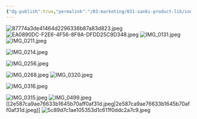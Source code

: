 ```yaml
---
{"dg-publish":true,"permalink":"/03-marketing/031-sanki-product-lib/index-of-trade-show-afri-fueling-2025/","tags":["SKProductLib"]}
---
```


![87774a3de41464d2296336b87a83d823.jpeg](/img/user/03%20Marketing/031%20SANKI%20ProductLib/assets/Index%20of%20TradeShow%20AfriFueling%202025/87774a3de41464d2296336b87a83d823.jpeg)
![EA0890DC-F2E6-4F56-8F9A-DFDD25C9D348.jpeg](/img/user/03%20Marketing/031%20SANKI%20ProductLib/assets/Index%20of%20TradeShow%20AfriFueling%202025/EA0890DC-F2E6-4F56-8F9A-DFDD25C9D348.jpeg)
![IMG_0131.jpeg](/img/user/03%20Marketing/031%20SANKI%20ProductLib/assets/Index%20of%20TradeShow%20AfriFueling%202025/IMG_0131.jpeg)![IMG_0211.jpeg](/img/user/03%20Marketing/031%20SANKI%20ProductLib/assets/Index%20of%20TradeShow%20AfriFueling%202025/IMG_0211.jpeg)

![IMG_0214.jpeg](/img/user/03%20Marketing/031%20SANKI%20ProductLib/assets/Index%20of%20TradeShow%20AfriFueling%202025/IMG_0214.jpeg)

![IMG_0256.jpeg](/img/user/03%20Marketing/031%20SANKI%20ProductLib/assets/Index%20of%20TradeShow%20AfriFueling%202025/IMG_0256.jpeg)

![IMG_0268.jpeg](/img/user/03%20Marketing/031%20SANKI%20ProductLib/assets/Index%20of%20TradeShow%20AfriFueling%202025/IMG_0268.jpeg)
![IMG_0320.jpeg](/img/user/03%20Marketing/031%20SANKI%20ProductLib/assets/Index%20of%20TradeShow%20AfriFueling%202025/IMG_0320.jpeg)

![IMG_0316.jpeg](/img/user/03%20Marketing/031%20SANKI%20ProductLib/assets/Index%20of%20TradeShow%20AfriFueling%202025/IMG_0316.jpeg)

![IMG_0315.jpeg](/img/user/03%20Marketing/031%20SANKI%20ProductLib/assets/Index%20of%20TradeShow%20AfriFueling%202025/IMG_0315.jpeg)
![IMG_0499.jpeg](/img/user/03%20Marketing/031%20SANKI%20ProductLib/assets/Index%20of%20TradeShow%20AfriFueling%202025/IMG_0499.jpeg)
[[2e587ca9ae76633b1645b70aff0af31d.jpeg\|2e587ca9ae76633b1645b70aff0af31d.jpeg]]
![5c89d7c1ae105353d1c611f0ddc2a7c9.jpeg](/img/user/03%20Marketing/031%20SANKI%20ProductLib/assets/Index%20of%20TradeShow%20AfriFueling%202025/5c89d7c1ae105353d1c611f0ddc2a7c9.jpeg)

